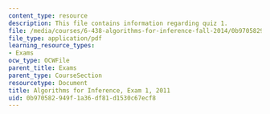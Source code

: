 ```yaml
---
content_type: resource
description: This file contains information regarding quiz 1.
file: /media/courses/6-438-algorithms-for-inference-fall-2014/0b970582949f1a36df81d1530c67ecf8_MIT6_438F14_q11_1.pdf
file_type: application/pdf
learning_resource_types:
- Exams
ocw_type: OCWFile
parent_title: Exams
parent_type: CourseSection
resourcetype: Document
title: Algorithms for Inference, Exam 1, 2011
uid: 0b970582-949f-1a36-df81-d1530c67ecf8
---
```

